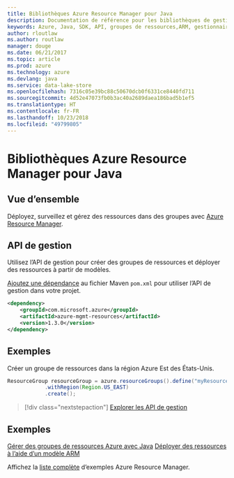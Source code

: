 ```yaml
---
title: Bibliothèques Azure Resource Manager pour Java
description: Documentation de référence pour les bibliothèques de gestionnaire de ressources Java
keywords: Azure, Java, SDK, API, groupes de ressources,ARM, gestionnaire de ressources
author: rloutlaw
ms.author: routlaw
manager: douge
ms.date: 06/21/2017
ms.topic: article
ms.prod: azure
ms.technology: azure
ms.devlang: java
ms.service: data-lake-store
ms.openlocfilehash: 7316c05e39bc88c50670dcb0f6331ce8440fd711
ms.sourcegitcommit: 4d52e47073fb0b3ac40a2689daea186bad5b1ef5
ms.translationtype: HT
ms.contentlocale: fr-FR
ms.lasthandoff: 10/23/2018
ms.locfileid: "49799805"
---
```

# <a name="azure-resource-manager-libraries-for-java"></a>Bibliothèques Azure Resource Manager pour Java

## <a name="overview"></a>Vue d’ensemble

Déployez, surveillez et gérez des ressources dans des groupes avec [Azure Resource Manager](https://docs.microsoft.com/azure/azure-resource-manager/resource-group-overview).

## <a name="management-api"></a>API de gestion

Utilisez l’API de gestion pour créer des groupes de ressources et déployer des ressources à partir de modèles.

[Ajoutez une dépendance](https://maven.apache.org/guides/getting-started/index.html#How_do_I_use_external_dependencies) au fichier Maven `pom.xml` pour utiliser l’API de gestion dans votre projet.


```XML
<dependency>
    <groupId>com.microsoft.azure</groupId>
    <artifactId>azure-mgmt-resources</artifactId>
    <version>1.3.0</version>
</dependency>
```

## <a name="example"></a>Exemples

Créer un groupe de ressources dans la région Azure Est des États-Unis.

```java
ResourceGroup resourceGroup = azure.resourceGroups().define("myResourceGroup")
            .withRegion(Region.US_EAST)
            .create();
```

> [!div class="nextstepaction"]
> [Explorer les API de gestion](/java/api/overview/azure/resources/management)

## <a name="samples"></a>Exemples

[Gérer des groupes de ressources Azure avec Java][1] 
[Déployer des ressources à l’aide d’un modèle ARM][2]

[1]: https://github.com/Azure-Samples/resources-java-manage-resource-group
[2]: https://github.com/Azure-Samples/resources-java-deploy-using-arm-template

Affichez la [liste complète](https://azure.microsoft.com/resources/samples/?platform=java&term=resource) d’exemples Azure Resource Manager.
